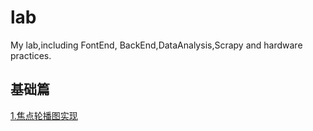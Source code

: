 # lab
My lab,including FontEnd, BackEnd,DataAnalysis,Scrapy and hardware practices.



## 基础篇

[1.焦点轮播图实现](https://github.com/huixiongyu/lib/tree/master/FontEnd/Basic/anoSlide)

